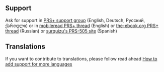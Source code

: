 ## Support ##
Ask for support in [PRS+ support group](http://groups.google.com/group/prsp-support?msg=new&lnk=gcis) (English, Deutsch, Русский, ქართული) or in [mobileread PRS+ thread](http://www.mobileread.com/forums/showthread.php?t=64510) (English) or [the-ebook.org PRS+ thread](http://www.the-ebook.org/forum/viewtopic.php?t=12023) (Russian) or [surquizu's PRS-505 site](http://prs-505.webcindario.com) (Spanish)

## Translations ##
If you want to contribute to translations, please follow read ahead  [How to add support for more languages ](http://code.google.com/p/prs-plus/wiki/Localizing)